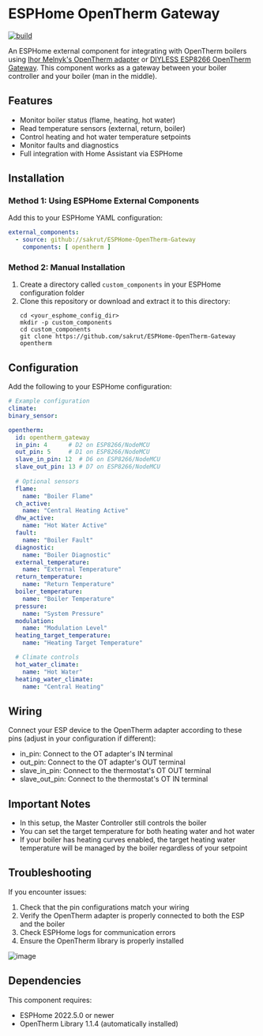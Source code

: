 # ESPHome OpenTherm Gateway

[![build](https://github.com/sakrut/ESPHome-OpenTherm-Gateway/actions/workflows/build.yml/badge.svg)](https://github.com/sakrut/ESPHome-OpenTherm-Gateway/actions/workflows/build.yml)

An ESPHome external component for integrating with OpenTherm boilers using [Ihor Melnyk's OpenTherm adapter](http://ihormelnyk.com/opentherm_adapter) or [DIYLESS ESP8266 OpenTherm Gateway](https://diyless.com/product/esp8266-opentherm-gateway). This component works as a gateway between your boiler controller and your boiler (man in the middle).

## Features

- Monitor boiler status (flame, heating, hot water)
- Read temperature sensors (external, return, boiler)
- Control heating and hot water temperature setpoints
- Monitor faults and diagnostics
- Full integration with Home Assistant via ESPHome

## Installation

### Method 1: Using ESPHome External Components

Add this to your ESPHome YAML configuration:

```yaml
external_components:
  - source: github://sakrut/ESPHome-OpenTherm-Gateway
    components: [ opentherm ]
```

### Method 2: Manual Installation

1. Create a directory called `custom_components` in your ESPHome configuration folder
2. Clone this repository or download and extract it to this directory:
   ```
   cd <your_esphome_config_dir>
   mkdir -p custom_components
   cd custom_components
   git clone https://github.com/sakrut/ESPHome-OpenTherm-Gateway opentherm
   ```

## Configuration

Add the following to your ESPHome configuration:

```yaml
# Example configuration
climate:
binary_sensor:

opentherm:
  id: opentherm_gateway
  in_pin: 4      # D2 on ESP8266/NodeMCU
  out_pin: 5     # D1 on ESP8266/NodeMCU
  slave_in_pin: 12  # D6 on ESP8266/NodeMCU  
  slave_out_pin: 13 # D7 on ESP8266/NodeMCU
  
  # Optional sensors
  flame:
    name: "Boiler Flame"
  ch_active:
    name: "Central Heating Active"
  dhw_active:
    name: "Hot Water Active"
  fault:
    name: "Boiler Fault"
  diagnostic:
    name: "Boiler Diagnostic"
  external_temperature:
    name: "External Temperature"
  return_temperature:
    name: "Return Temperature"
  boiler_temperature:
    name: "Boiler Temperature"
  pressure:
    name: "System Pressure"
  modulation:
    name: "Modulation Level"
  heating_target_temperature:
    name: "Heating Target Temperature"

  # Climate controls
  hot_water_climate:
    name: "Hot Water"
  heating_water_climate:
    name: "Central Heating"
```

## Wiring

Connect your ESP device to the OpenTherm adapter according to these pins (adjust in your configuration if different):

- in_pin: Connect to the OT adapter's IN terminal
- out_pin: Connect to the OT adapter's OUT terminal
- slave_in_pin: Connect to the thermostat's OT OUT terminal
- slave_out_pin: Connect to the thermostat's OT IN terminal

## Important Notes

- In this setup, the Master Controller still controls the boiler
- You can set the target temperature for both heating water and hot water
- If your boiler has heating curves enabled, the target heating water temperature will be managed by the boiler regardless of your setpoint

## Troubleshooting

If you encounter issues:
1. Check that the pin configurations match your wiring
2. Verify the OpenTherm adapter is properly connected to both the ESP and the boiler
3. Check ESPHome logs for communication errors
4. Ensure the OpenTherm library is properly installed


![image](https://github.com/user-attachments/assets/26b1cef0-c159-4238-ae4a-82fa8ff81236)

## Dependencies

This component requires:
- ESPHome 2022.5.0 or newer
- OpenTherm Library 1.1.4 (automatically installed)
